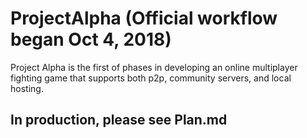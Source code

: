 # ProjectAlpha (Official workflow began Oct 4, 2018)
Project Alpha is the first of  phases in developing an online multiplayer fighting game that supports both p2p, community servers, and local hosting.

## In production, please see Plan.md

